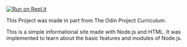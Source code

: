 [![Run on Repl.it](https://repl.it/badge/github/Robo-91/InformationalSite)](https://repl.it/github/Robo-91/InformationalSite)

This Project was made in part from The Odin Project Curriculum.

This is a simple informational site made with Node.js and HTML. It was implemented to learn about the basic features and modules of Node.js.